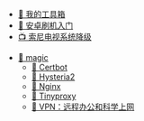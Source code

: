 <!-- docs/_sidebar.md -->

- [🧰 我的工具箱](/zh-cn/home3/readme.md)
- [📱 安卓刷机入门](/zh-cn/home3/安卓刷机入门.md)
- [📺 索尼电视系统降级](/zh-cn/home3/sony.md)

<!-- 更新于 2025-01-02T08:35:00.252Z -->
- [🥝 magic](zh-cn/home3/magic/)
  - [🍒 Certbot](zh-cn/home3/magic/Certbot.md)
  - [🍇 Hysteria2](zh-cn/home3/magic/Hysteria2.md)
  - [🍓 Nginx](zh-cn/home3/magic/Nginx.md)
  - [🥑 Tinyproxy](zh-cn/home3/magic/Tinyproxy.md)
  - [🌽 VPN：远程办公和科学上网](zh-cn/home3/magic/VPN：远程办公和科学上网.md)